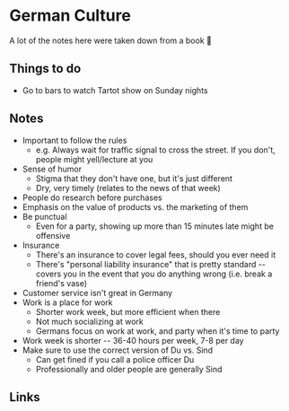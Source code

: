 # German Culture

A lot of the notes here were taken down from a book 🙈

## Things to do

- Go to bars to watch Tartot show on Sunday nights

## Notes

- Important to follow the rules
  - e.g. Always wait for traffic signal to cross the street. If you don't, people might yell/lecture at you
- Sense of humor
  - Stigma that they don't have one, but it's just different
  - Dry, very timely (relates to the news of that week)
- People do research before purchases
- Emphasis on the value of products vs. the marketing of them
- Be punctual
  - Even for a party, showing up more than 15 minutes late might be offensive
- Insurance
  - There's an insurance to cover legal fees, should you ever need it
  - There's "personal liability insurance" that is pretty standard -- covers you in the event that you do anything wrong (i.e. break a friend's vase)
- Customer service isn't great in Germany
- Work is a place for work
  - Shorter work week, but more efficient when there
  - Not much socializing at work
  - Germans focus on work at work, and party when it's time to party
- Work week is shorter -- 36-40 hours per week, 7-8 per day
- Make sure to use the correct version of Du vs. Sind
  - Can get fined if you call a police officer Du
  - Professionally and older people are generally Sind

## Links
